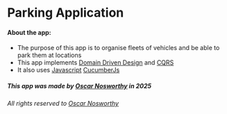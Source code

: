 # Parking Application

#### About the app:

- The purpose of this app is to organise fleets of vehicles and be able to park them at locations
- This app implements [Domain Driven Design](https://martinfowler.com/bliki/DomainDrivenDesign.html) and [CQRS](https://martinfowler.com/bliki/CQRS.html)
- It also uses [Javascript](https://developer.mozilla.org/en-US/docs/Web/JavaScript) [CucumberJs](https://cucumber.io)

##### This app was made by [Oscar Nosworthy](https://www.linkedin.com/in/oscar-nosworthy-84190424242/) in 2025

###### All rights reserved to [Oscar Nosworthy](https://www.linkedin.com/in/oscar-nosworthy-84190424242/)
